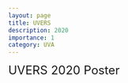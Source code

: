 ```yaml
---
layout: page
title: UVERS
description: 2020
importance: 1
category: UVA
---
```

 
<font size="+2.6">UVERS 2020 Poster</font> 
  <br/>


<!-- <div id="pdf">
     <object id="pdf_content" width="100%" height="70px" type="application/pdf" trusted="yes" application="yes" title="Assembly" data="https://pauljbonczek.github.io/files/2020_UVERS.pdf">
    </object>
</div>

<a href="https://pauljbonczek.github.io/files/2020_UVERS.pdf" target="_blank" rel="noopener noreferrer">Link</a> to open in a new tab. -->
